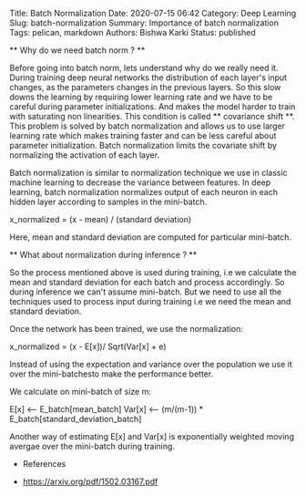 Title: Batch Normalization
Date: 2020-07-15 06:42
Category: Deep Learning
Slug: batch-normalization
Summary: Importance of batch normalization
Tags: pelican, markdown
Authors: Bishwa Karki
Status: published

** Why do we need batch norm ? **

Before going into batch norm, lets understand why do we really need it. 
During training deep neural networks the distribution of each layer's input changes, as the parameters changes in the previous layers. So this slow downs the learning by requiring lower learning rate and we have to be careful during parameter initializations. And makes the model harder to train with saturating non linearities. This condition is called ** covariance shift **.
This problem is solved by batch normalization and allows us to use larger learning rate which makes training faster and can be less careful about parameter initialization. Batch normalization limits the covariate shift by normalizing the activation of each layer.

Batch normalization is similar to normalization technique we use in classic machine learning to decrease the variance between features. In deep learning, batch normalization normalizes output of each neuron in each hidden layer according to samples in the mini-batch.

x_normalized = (x - mean) / (standard deviation)

Here, mean and standard deviation are computed for particular mini-batch.

** What about normalization during inference ? **

So the process mentioned above is used during training, i.e we calculate the mean and standard deviation for each batch and process accordingly. So during inference we can't assume mini-batch. But we need to use all the techniques used to process input during training i.e we need the mean and standard deviation.

Once the network has been trained, we use the normalization:

x_normalized = (x - E[x])/ Sqrt(Var[x] + e)

Instead of using the expectation and variance over the population we use it over the mini-batchesto make the performance better.

We calculate on mini-batch of size m:

E[x] <-- E_batch[mean_batch]
Var[x] <-- (m/(m-1)) * E_batch[standard_deviation_batch]

Another way of estimating E[x] and Var[x] is exponentially weighted moving avergae over the mini-batch during training.

- References 

- https://arxiv.org/pdf/1502.03167.pdf